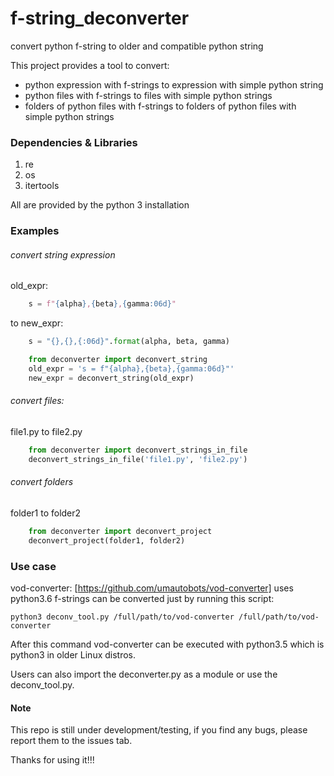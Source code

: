 # f-string_deconverter
convert python f-string to older and compatible python string

This project provides a tool to convert:
* python expression with f-strings to expression with simple python string
* python files with f-strings to files with simple python strings
* folders of python files with f-strings to folders of python files with simple python strings
 
### Dependencies & Libraries
1. re
2. os
3. itertools

All are provided by the python 3 installation

### Examples
###### convert string expression
old_expr:
```python 
    s = f"{alpha},{beta},{gamma:06d}" 
``` 
to new_expr:
```python 
    s = "{},{},{:06d}".format(alpha, beta, gamma) 
```

```python
    from deconverter import deconvert_string
    old_expr = 's = f"{alpha},{beta},{gamma:06d}"'
    new_expr = deconvert_string(old_expr)
```

###### convert files:
file1.py to file2.py
```python
    from deconverter import deconvert_strings_in_file
    deconvert_strings_in_file('file1.py', 'file2.py')
```

###### convert folders
folder1 to folder2
```python
    from deconverter import deconvert_project
    deconvert_project(folder1, folder2)
```

### Use case
vod-converter: [https://github.com/umautobots/vod-converter] uses python3.6 f-strings
               can be converted just by running this script:
```Shell
python3 deconv_tool.py /full/path/to/vod-converter /full/path/to/vod-converter
```

After this command vod-converter can be executed with python3.5 which is python3 in
older Linux distros. 

Users can also import the deconverter.py as a module or use the deconv_tool.py.

#### Note
This repo is still under development/testing,
if you find any bugs, please report them to the issues tab.

Thanks for using it!!!

